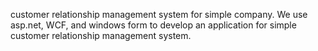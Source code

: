 customer relationship management system for simple company.
We use asp.net, WCF, and windows form to develop an application for simple customer relationship management system.